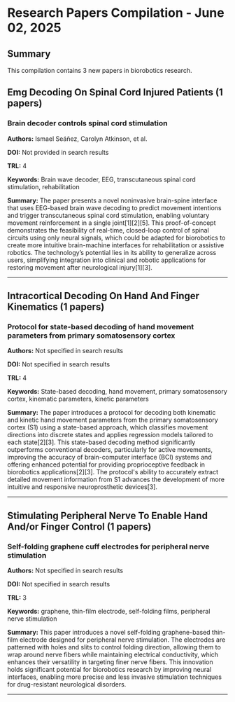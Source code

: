 # Research Papers Compilation - June 02, 2025

## Summary
This compilation contains 3 new papers in biorobotics research.

## Emg Decoding On Spinal Cord Injured Patients (1 papers)

### Brain decoder controls spinal cord stimulation

**Authors:** Ismael Seáñez, Carolyn Atkinson, et al.

**DOI:** Not provided in search results

**TRL:** 4

**Keywords:** Brain wave decoder, EEG, transcutaneous spinal cord stimulation, rehabilitation

**Summary:** The paper presents a novel noninvasive brain-spine interface that uses EEG-based brain wave decoding to predict movement intentions and trigger transcutaneous spinal cord stimulation, enabling voluntary movement reinforcement in a single joint[1][2][5]. This proof-of-concept demonstrates the feasibility of real-time, closed-loop control of spinal circuits using only neural signals, which could be adapted for biorobotics to create more intuitive brain-machine interfaces for rehabilitation or assistive robotics. The technology’s potential lies in its ability to generalize across users, simplifying integration into clinical and robotic applications for restoring movement after neurological injury[1][3].

---

## Intracortical Decoding On Hand And Finger Kinematics (1 papers)

### Protocol for state-based decoding of hand movement parameters from primary somatosensory cortex

**Authors:** Not specified in search results

**DOI:** Not specified in search results

**TRL:** 4

**Keywords:** State-based decoding, hand movement, primary somatosensory cortex, kinematic parameters, kinetic parameters

**Summary:** The paper introduces a protocol for decoding both kinematic and kinetic hand movement parameters from the primary somatosensory cortex (S1) using a state-based approach, which classifies movement directions into discrete states and applies regression models tailored to each state[2][3]. This state-based decoding method significantly outperforms conventional decoders, particularly for active movements, improving the accuracy of brain-computer interface (BCI) systems and offering enhanced potential for providing proprioceptive feedback in biorobotics applications[2][3]. The protocol's ability to accurately extract detailed movement information from S1 advances the development of more intuitive and responsive neuroprosthetic devices[3].

---

## Stimulating Peripheral Nerve To Enable Hand And/or Finger Control (1 papers)

### Self-folding graphene cuff electrodes for peripheral nerve stimulation

**Authors:** Not specified in search results

**DOI:** Not specified in search results

**TRL:** 3

**Keywords:** graphene, thin-film electrode, self-folding films, peripheral nerve stimulation

**Summary:** This paper introduces a novel self-folding graphene-based thin-film electrode designed for peripheral nerve stimulation. The electrodes are patterned with holes and slits to control folding direction, allowing them to wrap around nerve fibers while maintaining electrical conductivity, which enhances their versatility in targeting finer nerve fibers. This innovation holds significant potential for biorobotics research by improving neural interfaces, enabling more precise and less invasive stimulation techniques for drug-resistant neurological disorders.

---

